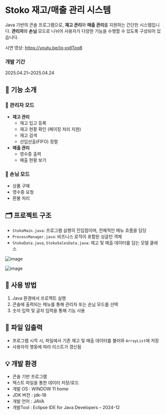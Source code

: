 # Stoko 재고/매출 관리 시스템

Java 기반의 콘솔 프로그램으로, **재고 관리**와 **매출 관리**를 지원하는 간단한 시스템입니다. **관리자**와 **손님** 모드로 나뉘어 사용자가 다양한 기능을 수행할 수 있도록 구성되어 있습니다.

시연 영상: https://youtu.be/Iq-xstlToq8

### 개발 기간
2025.04.21~2025.04.24

## 📌 기능 소개

### 🔐 관리자 모드
- **재고 관리**
  - 재고 입고 등록
  - 재고 현황 확인 (페이징 처리 지원)
  - 재고 검색
  - 선입선출(FIFO) 정렬
- **매출 관리**
  - 영수증 출력
  - 매출 현황 보기

### 👤 손님 모드
- 상품 구매
- 영수증 요청
- 환불 처리

## 🗂️ 프로젝트 구조
- `StokoMain.java`: 프로그램 실행의 진입점이며, 전체적인 메뉴 흐름을 담당
- `ProcessManager.java`: 비즈니스 로직이 포함된 싱글턴 객체
- `StokoData.java`, `StokoSalesData.java`: 재고 및 매출 데이터를 담는 모델 클래스

![image](https://github.com/user-attachments/assets/d6e26fe0-55c0-4b3a-ba8e-7ed505862f97)

![image](https://github.com/user-attachments/assets/95f4e6f4-7fb7-4576-aefa-94504b8bdd7a)


## 🔧 사용 방법
1. Java 환경에서 프로젝트 실행
2. 콘솔에 출력되는 메뉴를 통해 관리자 또는 손님 모드를 선택
3. 숫자 입력 및 글자 입력을 통해 기능 사용

## 📁 파일 입출력
- 프로그램 시작 시, 파일에서 기존 재고 및 매출 데이터를 불러와 `ArrayList`에 저장
- 사용자의 행동에 따라 리스트가 갱신됨

## 💡 개발 환경
- 콘솔 기반 프로그램
- 텍스트 파일을 통한 데이터 저장/로드
- 개발 OS : WINDOW 11 home
- JDK 버전 : jdk-18
- 개발 언어 : JAVA
- 개발Tool : Eclipse IDE for Java Developers – 2024-12
